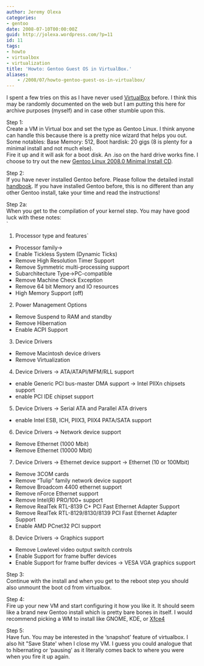 ```yaml
---
author: Jeremy Olexa
categories:
- gentoo
date: 2008-07-10T00:00:00Z
guid: http://jolexa.wordpress.com/?p=11
id: 11
tags:
- howto
- virtualbox
- virtualization
title: 'Howto: Gentoo Guest OS in VirtualBox.'
aliases:
    - /2008/07/howto-gentoo-guest-os-in-virtualbox/
---
```


I spent a few tries on this as I have never used <a href="http://virtualbox.org/" target="_blank">VirtualBox</a> before. I think this may be randomly documented on the web but I am putting this here for archive purposes (myself) and in case other stumble upon this.

Step 1:  
Create a VM in Virtual box and set the type as Gentoo Linux. I think anyone can handle this because there is a pretty nice wizard that helps you out. Some notables: Base Memory: 512, Boot hardisk: 20 gigs (8 is plenty for a minimal install and not much else).  
Fire it up and it will ask for a boot disk. An .iso on the hard drive works fine. I choose to try out the new <a href="http://www.gentoo.org/" target="_blank">Gentoo Linux 2008.0 Minimal Install CD</a>.

Step 2:  
If you have never installed Gentoo before. Please follow the detailed install <a href="http://www.gentoo.org/doc/en/handbook/index.xml" target="_blank">handbook</a>. If you have installed Gentoo before, this is no different than any other Gentoo install, take your time and read the instructions!

Step 2a:  
When you get to the compilation of your kernel step. You may have good luck with these notes:  
`<br />
1. Processor type and features`

* Processor family->  
* Enable Tickless System (Dynamic Ticks)  
* Remove High Resolution Timer Support  
* Remove Symmetric multi-processing support  
* Subarchitecture Type->PC-compatible  
* Remove Machine Check Exception  
* Remove 64 bit Memory and IO resources  
* High Memory Support (off)

2. Power Management Options

* Remove Suspend to RAM and standby  
* Remove Hibernation  
* Enable ACPI Support

3. Device Drivers

* Remove Macintosh device drivers  
* Remove Virtualization

4. Device Drivers -> ATA/ATAPI/MFM/RLL support

* enable Generic PCI bus-master DMA support -> Intel PIIXn chipsets support  
* enable PCI IDE chipset support

5. Device Drivers -> Serial ATA and Parallel ATA drivers

* enable Intel ESB, ICH, PIIX3, PIIX4 PATA/SATA support

6. Device Drivers -> Network device support

* Remove Ethernet (1000 Mbit)  
* Remove Ethernet (10000 Mbit)

7. Device Drivers -> Ethernet device support -> Ethernet (10 or 100Mbit)

* Remove 3COM cards  
* Remove “Tulip” family network device support  
* Remove Broadcom 4400 ethernet support  
* Remove nForce Ethernet support  
* Remove Intel(R) PRO/100+ support  
* Remove RealTek RTL-8139 C+ PCI Fast Ethernet Adapter Support  
* Remove RealTek RTL-8129/8130/8139 PCI Fast Ethernet Adapter Support  
* Enable AMD PCnet32 PCI support

8. Device Drivers -> Graphics support

* Remove Lowlevel video output switch controls  
* Enable Support for frame buffer devices  
* Enable Support for frame buffer devices -> VESA VGA graphics support

Step 3:  
Continue with the install and when you get to the reboot step you should also unmount the boot cd from virtualbox.

Step 4:  
Fire up your new VM and start configuring it how you like it. It should seem like a brand new Gentoo install which is pretty bare bones in itself. I would recommend picking a WM to install like GNOME, KDE, or <a href="http://www.gentoo.org/doc/en/xfce-config.xml" target="_blank">Xfce4</a>

Step 5:  
Have fun. You may be interested in the &#8216;snapshot' feature of virtualbox. I also hit "Save State' when I close my VM. I guess you could analogue that to hibernating or &#8216;pausing' as it literally comes back to where you were when you fire it up again.